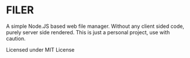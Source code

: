 # FILER #
A simple Node.JS based web file manager.
Without any client sided code, purely server side rendered.
This is just a personal project, use with caution.


Licensed under MIT License